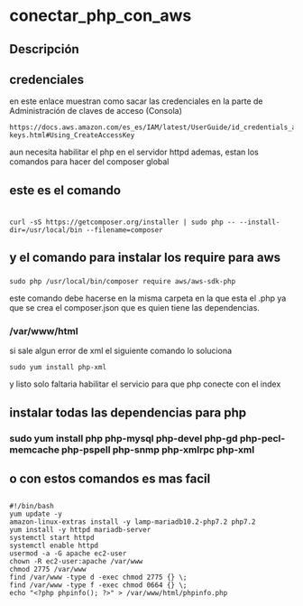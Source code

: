 # conectar_php_con_aws
## Descripción

## credenciales
en este enlace muestran como sacar las credenciales en la parte de Administración de claves de acceso (Consola)
```
https://docs.aws.amazon.com/es_es/IAM/latest/UserGuide/id_credentials_access-keys.html#Using_CreateAccessKey
```


aun necesita habilitar el php en el servidor httpd ademas, estan los comandos para hacer del composer global


## este es el comando
###
```

curl -sS https://getcomposer.org/installer | sudo php -- --install-dir=/usr/local/bin --filename=composer

```

## y el comando para instalar los require para aws

### 
```
sudo php /usr/local/bin/composer require aws/aws-sdk-php
```
este comando debe hacerse en la misma carpeta en la que esta el .php ya que se crea el composer.json que es quien tiene las dependencias.

### /var/www/html


si sale algun error de xml el siguiente comando lo soluciona
```
sudo yum install php-xml
```
y listo solo faltaria habilitar el servicio para que php conecte con el index

## instalar todas las dependencias para php
### sudo yum install php php-mysql php-devel php-gd php-pecl-memcache php-pspell php-snmp php-xmlrpc php-xml


## o con estos comandos es mas facil
##
```
#!/bin/bash
yum update -y
amazon-linux-extras install -y lamp-mariadb10.2-php7.2 php7.2
yum install -y httpd mariadb-server
systemctl start httpd
systemctl enable httpd
usermod -a -G apache ec2-user
chown -R ec2-user:apache /var/www
chmod 2775 /var/www
find /var/www -type d -exec chmod 2775 {} \;
find /var/www -type f -exec chmod 0664 {} \;
echo "<?php phpinfo(); ?>" > /var/www/html/phpinfo.php
```
